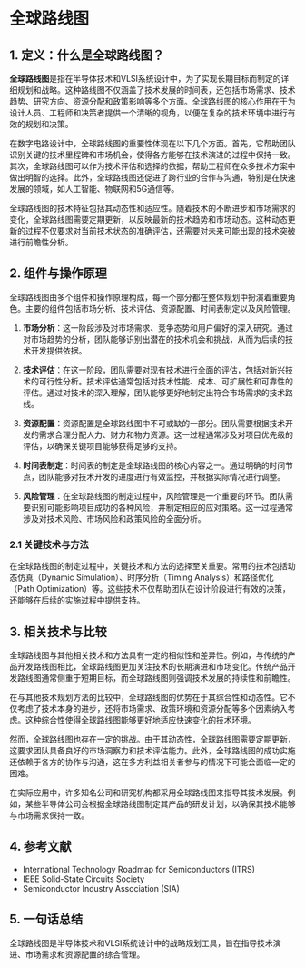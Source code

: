 # 全球路线图

## 1. 定义：什么是**全球路线图**？
**全球路线图**是指在半导体技术和VLSI系统设计中，为了实现长期目标而制定的详细规划和战略。这种路线图不仅涵盖了技术发展的时间表，还包括市场需求、技术趋势、研究方向、资源分配和政策影响等多个方面。全球路线图的核心作用在于为设计人员、工程师和决策者提供一个清晰的视角，以便在复杂的技术环境中进行有效的规划和决策。

在数字电路设计中，全球路线图的重要性体现在以下几个方面。首先，它帮助团队识别关键的技术里程碑和市场机会，使得各方能够在技术演进的过程中保持一致。其次，全球路线图可以作为技术评估和选择的依据，帮助工程师在众多技术方案中做出明智的选择。此外，全球路线图还促进了跨行业的合作与沟通，特别是在快速发展的领域，如人工智能、物联网和5G通信等。

全球路线图的技术特征包括其动态性和适应性。随着技术的不断进步和市场需求的变化，全球路线图需要定期更新，以反映最新的技术趋势和市场动态。这种动态更新的过程不仅要求对当前技术状态的准确评估，还需要对未来可能出现的技术突破进行前瞻性分析。

## 2. 组件与操作原理
全球路线图由多个组件和操作原理构成，每一个部分都在整体规划中扮演着重要角色。主要的组件包括市场分析、技术评估、资源配置、时间表制定以及风险管理。

1. **市场分析**：这一阶段涉及对市场需求、竞争态势和用户偏好的深入研究。通过对市场趋势的分析，团队能够识别出潜在的技术机会和挑战，从而为后续的技术开发提供依据。

2. **技术评估**：在这一阶段，团队需要对现有技术进行全面的评估，包括对新兴技术的可行性分析。技术评估通常包括对技术性能、成本、可扩展性和可靠性的评估。通过对技术的深入理解，团队能够更好地制定出符合市场需求的技术路线。

3. **资源配置**：资源配置是全球路线图中不可或缺的一部分。团队需要根据技术开发的需求合理分配人力、财力和物力资源。这一过程通常涉及对项目优先级的评估，以确保关键项目能够获得足够的支持。

4. **时间表制定**：时间表的制定是全球路线图的核心内容之一。通过明确的时间节点，团队能够对技术开发的进度进行有效监控，并根据实际情况进行调整。

5. **风险管理**：在全球路线图的制定过程中，风险管理是一个重要的环节。团队需要识别可能影响项目成功的各种风险，并制定相应的应对策略。这一过程通常涉及对技术风险、市场风险和政策风险的全面分析。

### 2.1 关键技术与方法
在全球路线图的制定过程中，关键技术和方法的选择至关重要。常用的技术包括动态仿真（Dynamic Simulation）、时序分析（Timing Analysis）和路径优化（Path Optimization）等。这些技术不仅帮助团队在设计阶段进行有效的决策，还能够在后续的实施过程中提供支持。

## 3. 相关技术与比较
全球路线图与其他相关技术和方法具有一定的相似性和差异性。例如，与传统的产品开发路线图相比，全球路线图更加关注技术的长期演进和市场变化。传统产品开发路线图通常侧重于短期目标，而全球路线图则强调技术发展的持续性和前瞻性。

在与其他技术规划方法的比较中，全球路线图的优势在于其综合性和动态性。它不仅考虑了技术本身的进步，还将市场需求、政策环境和资源分配等多个因素纳入考虑。这种综合性使得全球路线图能够更好地适应快速变化的技术环境。

然而，全球路线图也存在一定的挑战。由于其动态性，全球路线图需要定期更新，这要求团队具备良好的市场洞察力和技术评估能力。此外，全球路线图的成功实施还依赖于各方的协作与沟通，这在多方利益相关者参与的情况下可能会面临一定的困难。

在实际应用中，许多知名公司和研究机构都采用全球路线图来指导其技术发展。例如，某些半导体公司会根据全球路线图制定其产品的研发计划，以确保其技术能够与市场需求保持一致。

## 4. 参考文献
- International Technology Roadmap for Semiconductors (ITRS)
- IEEE Solid-State Circuits Society
- Semiconductor Industry Association (SIA)

## 5. 一句话总结
全球路线图是半导体技术和VLSI系统设计中的战略规划工具，旨在指导技术演进、市场需求和资源配置的综合管理。